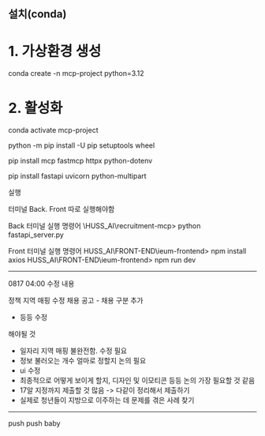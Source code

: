 ## 설치(conda)
# 1. 가상환경 생성
conda create -n mcp-project python=3.12

# 2. 활성화  
conda activate mcp-project

python -m pip install -U pip setuptools wheel

pip install mcp fastmcp httpx python-dotenv

pip install fastapi uvicorn python-multipart


실행

터미널 Back. Front 따로 실행해야함

Back 터미널 실행 명령어
\HUSS_AI\recruitment-mcp> python fastapi_server.py             

Front 터미널 실행 명령어 
HUSS_AI\FRONT-END\ieum-frontend> npm install axios
HUSS_AI\FRONT-END\ieum-frontend> npm run dev


------------------------------------------------
0817 04:00 수정 내용

정책 지역 매핑 수정
채용 공고 - 채용 구분 추가
+ 등등 수정

해야될 것
- 일자리 지역 매핑 불완전함. 수정 필요
- 정보 불러오는 개수 얼마로 정할지 논의 필요
- ui 수정
- 최종적으로 어떻게 보이게 할지, 디자인 및 이모티콘 등등 논의 가장 필요할 것 같음
- 17알 지정까지 제출할 것 많음 -> 다같이 정리해서 제출하기
- 실제로 청년들이 지방으로 이주하는 데 문제를 겪은 사례 찾기
--------------------------------------------------
push push baby